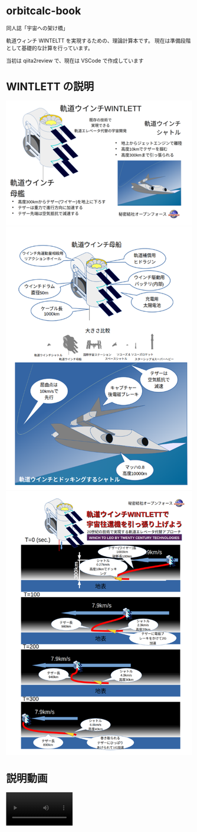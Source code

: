 # orbitcalc-book

同人誌「宇宙への架け橋」

軌道ウィンチ WINTELTT を実現するための、理論計算本です。
現在は準備段階として基礎的な計算を行っています。

当初は qiita2review で、現在は VSCode で作成しています


# WINTLETT の説明

![image](images/wintlett_about.png)
![image](images/wintlett_about2.png)
![image](images/wintlett_about3.png)

# 説明動画
<video src='videos/WINTLETT-DEMO.mp4' width=180/>






# pdf 作成方法

- VSCode にて pdf 出力
- addpagenumber.sh を実行してページ番号をつける

